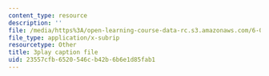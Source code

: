 ```yaml
---
content_type: resource
description: ''
file: /media/https%3A/open-learning-course-data-rc.s3.amazonaws.com/6-034-artificial-intelligence-fall-2010/23557cfb6520546cb42b6b6e1d85fab1_UHBmv7qCey4.vtt
file_type: application/x-subrip
resourcetype: Other
title: 3play caption file
uid: 23557cfb-6520-546c-b42b-6b6e1d85fab1
---
```

